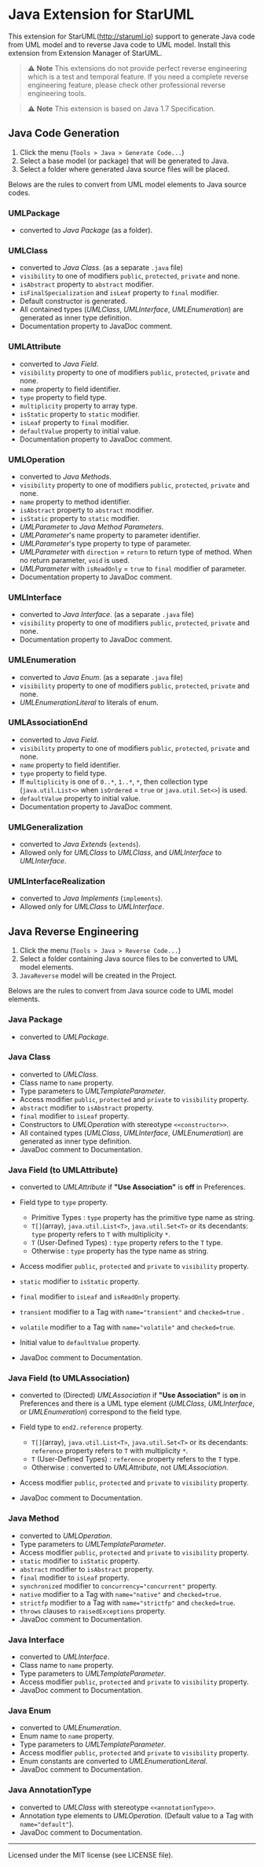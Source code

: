 # Java Extension for StarUML

This extension for StarUML(http://staruml.io) support to generate Java code from UML model and to reverse Java code to UML model. Install this extension from Extension Manager of StarUML.

> :warning: **Note**
> This extensions do not provide perfect reverse engineering which is a test and temporal feature. If you need a complete reverse engineering feature, please check other professional reverse engineering tools.

> :warning: **Note**
> This extension is based on Java 1.7 Specification.

## Java Code Generation

1. Click the menu (`Tools > Java > Generate Code...`)
2. Select a base model (or package) that will be generated to Java.
3. Select a folder where generated Java source files will be placed.

Belows are the rules to convert from UML model elements to Java source codes.

### UMLPackage

- converted to _Java Package_ (as a folder).

### UMLClass

- converted to _Java Class_. (as a separate `.java` file)
- `visibility` to one of modifiers `public`, `protected`, `private` and none.
- `isAbstract` property to `abstract` modifier.
- `isFinalSpecialization` and `isLeaf` property to `final` modifier.
- Default constructor is generated.
- All contained types (_UMLClass_, _UMLInterface_, _UMLEnumeration_) are generated as inner type definition.
- Documentation property to JavaDoc comment.

### UMLAttribute

- converted to _Java Field_.
- `visibility` property to one of modifiers `public`, `protected`, `private` and none.
- `name` property to field identifier.
- `type` property to field type.
- `multiplicity` property to array type.
- `isStatic` property to `static` modifier.
- `isLeaf` property to `final` modifier.
- `defaultValue` property to initial value.
- Documentation property to JavaDoc comment.

### UMLOperation

- converted to _Java Methods_.
- `visibility` property to one of modifiers `public`, `protected`, `private` and none.
- `name` property to method identifier.
- `isAbstract` property to `abstract` modifier.
- `isStatic` property to `static` modifier.
- _UMLParameter_ to _Java Method Parameters_.
- _UMLParameter_'s name property to parameter identifier.
- _UMLParameter_'s type property to type of parameter.
- _UMLParameter_ with `direction` = `return` to return type of method. When no return parameter, `void` is used.
- _UMLParameter_ with `isReadOnly` = `true` to `final` modifier of parameter.
- Documentation property to JavaDoc comment.

### UMLInterface

- converted to _Java Interface_. (as a separate `.java` file)
- `visibility` property to one of modifiers `public`, `protected`, `private` and none.
- Documentation property to JavaDoc comment.

### UMLEnumeration

- converted to _Java Enum_. (as a separate `.java` file)
- `visibility` property to one of modifiers `public`, `protected`, `private` and none.
- _UMLEnumerationLiteral_ to literals of enum.

### UMLAssociationEnd

- converted to _Java Field_.
- `visibility` property to one of modifiers `public`, `protected`, `private` and none.
- `name` property to field identifier.
- `type` property to field type.
- If `multiplicity` is one of `0..*`, `1..*`, `*`, then collection type (`java.util.List<>` when `isOrdered` = `true` or `java.util.Set<>`) is used.
- `defaultValue` property to initial value.
- Documentation property to JavaDoc comment.

### UMLGeneralization

- converted to _Java Extends_ (`extends`).
- Allowed only for _UMLClass_ to _UMLClass_, and _UMLInterface_ to _UMLInterface_.

### UMLInterfaceRealization

- converted to _Java Implements_ (`implements`).
- Allowed only for _UMLClass_ to _UMLInterface_.

## Java Reverse Engineering

1. Click the menu (`Tools > Java > Reverse Code...`)
2. Select a folder containing Java source files to be converted to UML model elements.
3. `JavaReverse` model will be created in the Project.

Belows are the rules to convert from Java source code to UML model elements.

### Java Package

- converted to _UMLPackage_.

### Java Class

- converted to _UMLClass_.
- Class name to `name` property.
- Type parameters to _UMLTemplateParameter_.
- Access modifier `public`, `protected` and `private` to `visibility` property.
- `abstract` modifier to `isAbstract` property.
- `final` modifier to `isLeaf` property.
- Constructors to _UMLOperation_ with stereotype `<<constructor>>`.
- All contained types (_UMLClass_, _UMLInterface_, _UMLEnumeration_) are generated as inner type definition.
- JavaDoc comment to Documentation.

### Java Field (to UMLAttribute)

- converted to _UMLAttribute_ if **"Use Association"** is **off** in Preferences.
- Field type to `type` property.

  - Primitive Types : `type` property has the primitive type name as string.
  - `T[]`(array), `java.util.List<T>`, `java.util.Set<T>` or its decendants: `type` property refers to `T` with multiplicity `*`.
  - `T` (User-Defined Types) : `type` property refers to the `T` type.
  - Otherwise : `type` property has the type name as string.

- Access modifier `public`, `protected` and `private` to `visibility` property.
- `static` modifier to `isStatic` property.
- `final` modifier to `isLeaf` and `isReadOnly` property.
- `transient` modifier to a Tag with `name="transient"` and `checked=true` .
- `volatile` modifier to a Tag with `name="volatile"` and `checked=true`.
- Initial value to `defaultValue` property.
- JavaDoc comment to Documentation.

### Java Field (to UMLAssociation)

- converted to (Directed) _UMLAssociation_ if **"Use Association"** is **on** in Preferences and there is a UML type element (_UMLClass_, _UMLInterface_, or _UMLEnumeration_) correspond to the field type.
- Field type to `end2.reference` property.

  - `T[]`(array), `java.util.List<T>`, `java.util.Set<T>` or its decendants: `reference` property refers to `T` with multiplicity `*`.
  - `T` (User-Defined Types) : `reference` property refers to the `T` type.
  - Otherwise : converted to _UMLAttribute_, not _UMLAssociation_.

- Access modifier `public`, `protected` and `private` to `visibility` property.
- JavaDoc comment to Documentation.

### Java Method

- converted to _UMLOperation_.
- Type parameters to _UMLTemplateParameter_.
- Access modifier `public`, `protected` and `private` to `visibility` property.
- `static` modifier to `isStatic` property.
- `abstract` modifier to `isAbstract` property.
- `final` modifier to `isLeaf` property.
- `synchronized` modifier to `concurrency="concurrent"` property.
- `native` modifier to a Tag with `name="native"` and `checked=true`.
- `strictfp` modifier to a Tag with `name="strictfp"` and `checked=true`.
- `throws` clauses to `raisedExceptions` property.
- JavaDoc comment to Documentation.

### Java Interface

- converted to _UMLInterface_.
- Class name to `name` property.
- Type parameters to _UMLTemplateParameter_.
- Access modifier `public`, `protected` and `private` to `visibility` property.
- JavaDoc comment to Documentation.

### Java Enum

- converted to _UMLEnumeration_.
- Enum name to `name` property.
- Type parameters to _UMLTemplateParameter_.
- Access modifier `public`, `protected` and `private` to `visibility` property.
- Enum constants are converted to _UMLEnumerationLiteral_.
- JavaDoc comment to Documentation.

### Java AnnotationType

- converted to _UMLClass_ with stereotype `<<annotationType>>`.
- Annotation type elements to _UMLOperation_. (Default value to a Tag with `name="default"`).
- JavaDoc comment to Documentation.

---

Licensed under the MIT license (see LICENSE file).
